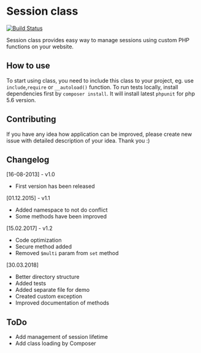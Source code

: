 # Session class

[![Build Status](https://travis-ci.org/mixset/Session-management-class.png)](https://travis-ci.org/mixset/Session-management-class)

Session class provides easy way to manage sessions using custom PHP functions on your website.
 
## How to use

To start using class, you need to include this class to your project, eg. use `include`,`require` or `__autoload()` function. 
To run tests locally, install dependencies first by `composer install`.
It will install latest `phpunit` for php 5.6 version.

##  Contributing

If you have any idea how application can be improved, please create new issue with detailed description of your idea. Thank you :)

## Changelog

[16-08-2013] - v1.0
- First version has been released 

[01.12.2015] - v1.1
- Added namespace to not do conflict 
- Some methods have been improved

[15.02.2017] - v1.2
- Code optimization
- Secure method added
- Removed `$multi` param from `set` method

[30.03.2018]
- Better directory structure
- Added tests
- Added separate file for demo
- Created custom exception
- Improved documentation of methods

## ToDo

- Add management of session lifetime
- Add class loading by Composer
